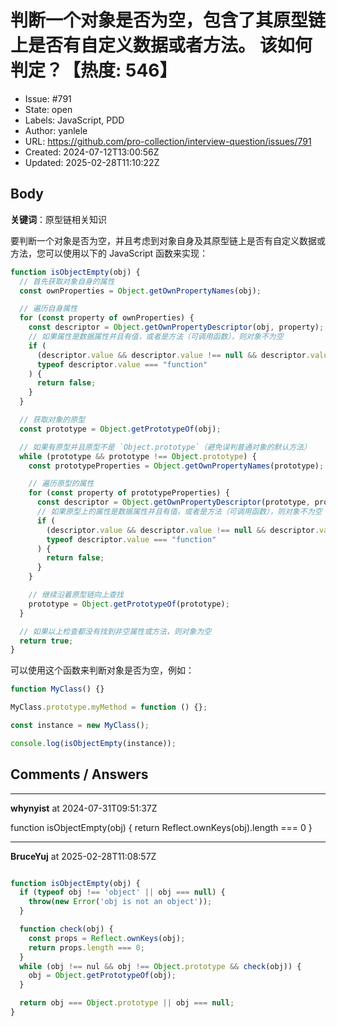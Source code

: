 # 判断一个对象是否为空，包含了其原型链上是否有自定义数据或者方法。 该如何判定？【热度: 546】

- Issue: #791
- State: open
- Labels: JavaScript, PDD
- Author: yanlele
- URL: https://github.com/pro-collection/interview-question/issues/791
- Created: 2024-07-12T13:00:56Z
- Updated: 2025-02-28T11:10:22Z

## Body

**关键词**：原型链相关知识

要判断一个对象是否为空，并且考虑到对象自身及其原型链上是否有自定义数据或方法，您可以使用以下的 JavaScript 函数来实现：

```javascript
function isObjectEmpty(obj) {
  // 首先获取对象自身的属性
  const ownProperties = Object.getOwnPropertyNames(obj);

  // 遍历自身属性
  for (const property of ownProperties) {
    const descriptor = Object.getOwnPropertyDescriptor(obj, property);
    // 如果属性是数据属性并且有值，或者是方法（可调用函数），则对象不为空
    if (
      (descriptor.value && descriptor.value !== null && descriptor.value !== undefined) ||
      typeof descriptor.value === "function"
    ) {
      return false;
    }
  }

  // 获取对象的原型
  const prototype = Object.getPrototypeOf(obj);

  // 如果有原型并且原型不是 `Object.prototype`（避免误判普通对象的默认方法）
  while (prototype && prototype !== Object.prototype) {
    const prototypeProperties = Object.getOwnPropertyNames(prototype);

    // 遍历原型的属性
    for (const property of prototypeProperties) {
      const descriptor = Object.getOwnPropertyDescriptor(prototype, property);
      // 如果原型上的属性是数据属性并且有值，或者是方法（可调用函数），则对象不为空
      if (
        (descriptor.value && descriptor.value !== null && descriptor.value !== undefined) ||
        typeof descriptor.value === "function"
      ) {
        return false;
      }
    }

    // 继续沿着原型链向上查找
    prototype = Object.getPrototypeOf(prototype);
  }

  // 如果以上检查都没有找到非空属性或方法，则对象为空
  return true;
}
```

可以使用这个函数来判断对象是否为空，例如：

```javascript
function MyClass() {}

MyClass.prototype.myMethod = function () {};

const instance = new MyClass();

console.log(isObjectEmpty(instance));
```


## Comments / Answers

---

**whynyist** at 2024-07-31T09:51:37Z

function isObjectEmpty(obj) {
    return Reflect.ownKeys(obj).length === 0
}

---

**BruceYuj** at 2025-02-28T11:08:57Z

```javascript

function isObjectEmpty(obj) {
  if (typeof obj !== 'object' || obj === null) {
    throw(new Error('obj is not an object'));
  }

  function check(obj) {
    const props = Reflect.ownKeys(obj);
    return props.length === 0;
  }
  while (obj !== nul && obj !== Object.prototype && check(obj)) {
    obj = Object.getPrototypeOf(obj);
  }

  return obj === Object.prototype || obj === null;
}
```

